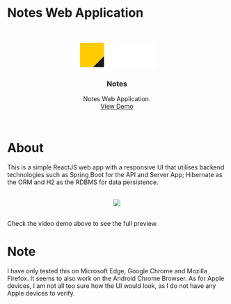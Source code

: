 <style>
    .image-container{
        display: flex;
        justify-content: center;
        align-items: center;
        width: 100%;
        height: auto;
    }

</style>

# Notes Web Application

<br />
<p align="center">
  <img src="./frontend/src/img/logo_alt.svg" alt="Logo" width="180" height="auto">
  <h3 align="center">Notes</h3>
  <p align="center">
    Notes Web Application.
    <br />
    <a href="https://youtu.be/rQQDbjoU-z8">View Demo</a>
  </p>
</p>
<br>

# About

This is a simple ReactJS web app with a responsive UI that utilises backend technologies such as Spring Boot for the API and Server App; Hibernate as the ORM and H2 as the RDBMS for data persistence.

<br/>
<div class="image-container">
    <img src="https://drive.google.com/uc?id=1LgsU-NHjrpEDDlwQix3LmQm1bgBwknPR&export=download" width="auto" height="auto"/>
</div>
<br/>

Check the video demo above to see the full preview.

# Note

I have only tested this on Microsoft Edge, Google Chrome and Mozilla Firefox. It seems to also work on the Android Chrome Browser. As for Apple devices, I am not all too sure how the UI would look, as I do not have any Apple devices to verify.